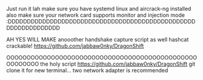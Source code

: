 Just run it lah
make sure you have systemd linux and aircrack-ng installed
also make sure your network card supports monitor and injection mode :DDDDDDDDDDDDDDDDDDDDDDDDDDDDDDDDDDDDDDDDDDDDDDDDDDDDDDDDDDDDDDD

AH YES WILL MAKE anooother handshake capture script as well hashcat crackable!
https://github.com/jabbaw0nky/DragonShift

OOOOOOOOOOOOOOOOOOOOOOOOOOOOOOOOOOOOOOOOOOOOOOOOOOOOOOO the holy script
https://github.com/jabbaw0nky/DragonShift
git clone it for new terminal...
two network adapter is recommended
